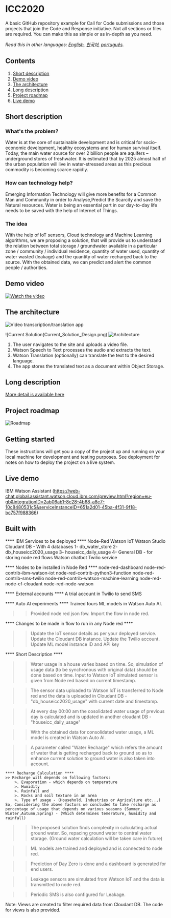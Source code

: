 # ICC2020

A basic GitHub repository example for Call for Code submissions and those projects that join the Code and Response initiative. Not all sections or files are required. You can make this as simple or as in-depth as you need.

*Read this in other languages: [English](README.md), [한국어](README.ko.md), [português](README.pt_br.md).*

## Contents

1. [Short description](#short-description)
1. [Demo video](#demo-video)
1. [The architecture](#the-architecture)
1. [Long description](#long-description)
1. [Project roadmap](#project-roadmap)
1. [Live demo](#live-demo)

## Short description

### What's the problem?

Water is at the core of sustainable development and is critical for socio-economic development, healthy ecosystems and for human survival itself. Today, the main water source for over 2 billion people are aquifers – underground stores of freshwater. It is estimated that by 2025 almost half of the urban population will live in water-stressed areas as this precious commodity is becoming scarce rapidly.

### How can technology help?

Emerging Information Technology will give more benefits for a Common Man and Community in order to Analyse,Predict the Scarcity and save the Natural resources. Water is being an essential part in our day-to-day life needs to be saved with the help of Internet of Things.

### The idea

With the help of IoT sensors, Cloud technology and Machine Learning algorithms, we are proposing a solution, that will provide us to understand the relation between total storage / groundwater available in a particular zone / community / individual residence, quantity of water used, quantity of water wasted (leakage) and the quantity of water recharged back to the source. With the obtained data, we can predict and alert the common people / authorities.

## Demo video

[![Watch the video](https://github.com/Code-and-Response/Liquid-Prep/blob/master/images/IBM-interview-video-image.png)](https://youtu.be/vOgCOoy_Bx0)

## The architecture

![Video transcription/translation app](https://developer.ibm.com/developer/tutorials/cfc-starter-kit-speech-to-text-app-example/images/cfc-covid19-remote-education-diagram-2.png)

![Current Solution(Current_Solution_Design.png)
![Architecture](Architecture_IBMCloud.png)

1. The user navigates to the site and uploads a video file.
2. Watson Speech to Text processes the audio and extracts the text.
3. Watson Translation (optionally) can translate the text to the desired language.
4. The app stores the translated text as a document within Object Storage.

## Long description

[More detail is available here](DESCRIPTION.md)

## Project roadmap

![Roadmap](roadmap.jpg)

## Getting started

These instructions will get you a copy of the project up and running on your local machine for development and testing purposes. See deployment for notes on how to deploy the project on a live system.


## Live demo

IBM Watson Assistant (https://web-chat.global.assistant.watson.cloud.ibm.com/preview.html?region=eu-gb&integrationID=2ab06ab1-8c28-4b68-a8c7-10c8480531c5&serviceInstanceID=651a2d01-45ba-4f31-9f18-bc757f988366)

## Built with

**** IBM Services to be deployed ****
	Node-Red
	Watson IoT
	Watson Studio
	Cloudant DB - With 4 databases
		1- db_water_store
		2- db_houseicc2020_usage
		3- houseicc_daily_usage
		4- General DB - for storing node red flows
	Watson chatbot
	Twilio service

**** Nodes to be installed in Node Red ****
	node-red-dashboard
	node-red-contrib-ibm-watson-iot
	node-red-contrib-python3-function
	node-red-contrib-sms-twilio
	node-red-contrib-watson-machine-learning
	node-red-node-cf-cloudant
	node-red-node-watson
	
**** External accounts ****
	A trial account in Twilio to send SMS

**** Auto AI experiments ****
	Trained fours ML models in Watson Auto AI.

>>Provided node red json fow. Import the flow in node red.

**** Changes to be made in flow to run in any Node red ****

>> Update the IoT sensor details as per your deployed service.
>> Update the Cloudant DB instance.
>> Update the Twilio account.
>> Update ML model instance ID and API key


**** Short Description ****

>> Water usage in a house varies based on time. So, simulation of usage data (to be synchronous with original data) should be done based on time. Input to Watson IoT simulated sensor is given from Node red based on current timestamp.

>> The sensor data uploaded to Watson IoT is transferred to Node red and the data is uploaded in Cloudant DB - "db_houseicc2020_usage" with current date and timestamp.

>> At every day 00:00 am the cosolidated water usage of previous day is calculated and is updated in another cloudant DB - "houseicc_daily_usage"

>> With the obtained data for consolidated water usage, a ML model is created in Watson Auto AI.

>> A parameter called "Water Recharge" which refers the amount of water that is getting recharged back to ground so as to enhance current solution to ground water is also taken into account.
	
	**** Recharge Calculation ****
	>> Recharge will depends on following factors:
		>. Evaporation - which depends on temperature
		>. Humidity
		>. Rainfall and 
		>. Rocks and soil texture in an area
		>. Type of usage - (Household, Industries or Agriculture etc..,)
	So, Considering the above factors we concluded to take recharge as percentage of usage that depends on various seasons (Summer, Winter,Autumn,Spring) - (Which determines temerature, humidity and rainfall)
	
>> The proposed solution finds complexity in calculating actual ground water. So, repacing ground water to central water storage. (Ground water calculation will be taken care in future)

>> ML models are trained and deployed and is connected to node red.

>> Prediction of Day Zero is done and a dashboard is generated for end users.

>> Leakage sensors are simulated from Watson IoT and the data is transmitted to node red.

>> Periodic SMS is also configured for Leakage. 

Note: Views are created to filter required data from Cloudant DB. The code for views is also provided.

